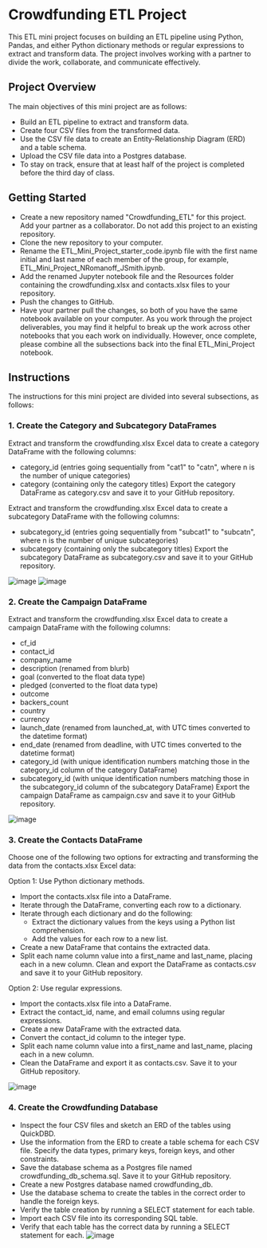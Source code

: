 # Crowdfunding ETL Project
This ETL mini project focuses on building an ETL pipeline using Python, Pandas, and either Python dictionary methods or regular expressions to extract and transform data. The project involves working with a partner to divide the work, collaborate, and communicate effectively.

## Project Overview
The main objectives of this mini project are as follows:

- Build an ETL pipeline to extract and transform data.
- Create four CSV files from the transformed data.
- Use the CSV file data to create an Entity-Relationship Diagram (ERD) and a table schema.
- Upload the CSV file data into a Postgres database.
- To stay on track, ensure that at least half of the project is completed before the third day of class.

## Getting Started
- Create a new repository named "Crowdfunding_ETL" for this project. Add your partner as a collaborator. Do not add this project to an existing repository.
- Clone the new repository to your computer.
- Rename the ETL_Mini_Project_starter_code.ipynb file with the first name initial and last name of each member of the group, for example, ETL_Mini_Project_NRomanoff_JSmith.ipynb.
- Add the renamed Jupyter notebook file and the Resources folder containing the crowdfunding.xlsx and contacts.xlsx files to your repository.
- Push the changes to GitHub.
- Have your partner pull the changes, so both of you have the same notebook available on your computer.
As you work through the project deliverables, you may find it helpful to break up the work across other notebooks that you each work on individually. However, once complete, please combine all the subsections back into the final ETL_Mini_Project notebook.

## Instructions
The instructions for this mini project are divided into several subsections, as follows:

### 1. Create the Category and Subcategory DataFrames
Extract and transform the crowdfunding.xlsx Excel data to create a category DataFrame with the following columns:

- category_id (entries going sequentially from "cat1" to "catn", where n is the number of unique categories)
- category (containing only the category titles)
Export the category DataFrame as category.csv and save it to your GitHub repository.

Extract and transform the crowdfunding.xlsx Excel data to create a subcategory DataFrame with the following columns:

- subcategory_id (entries going sequentially from "subcat1" to "subcatn", where n is the number of unique subcategories)
- subcategory (containing only the subcategory titles)
Export the subcategory DataFrame as subcategory.csv and save it to your GitHub repository.

 ![image](https://github.com/NoorBelhaj/Crowdfunding_ETL/assets/126538596/e0ab49ca-51b6-4cd3-b562-0866ee8060b5) 
 ![image](https://github.com/NoorBelhaj/Crowdfunding_ETL/assets/126538596/bac0a367-a8cf-4fb6-bddd-0675ab9e8c68)

### 2. Create the Campaign DataFrame
Extract and transform the crowdfunding.xlsx Excel data to create a campaign DataFrame with the following columns:

- cf_id
- contact_id
- company_name
- description (renamed from blurb)
- goal (converted to the float data type)
- pledged (converted to the float data type)
- outcome
- backers_count
- country
- currency
- launch_date (renamed from launched_at, with UTC times converted to the datetime format)
- end_date (renamed from deadline, with UTC times converted to the datetime format)
- category_id (with unique identification numbers matching those in the category_id column of the category DataFrame)
- subcategory_id (with unique identification numbers matching those in the subcategory_id column of the subcategory DataFrame)
Export the campaign DataFrame as campaign.csv and save it to your GitHub repository.

![image](https://github.com/NoorBelhaj/Crowdfunding_ETL/assets/126538596/c757cb78-1404-44d0-b80a-f65bd0b672f4)


### 3. Create the Contacts DataFrame
Choose one of the following two options for extracting and transforming the data from the contacts.xlsx Excel data:

Option 1: Use Python dictionary methods.
- Import the contacts.xlsx file into a DataFrame.
- Iterate through the DataFrame, converting each row to a dictionary.
- Iterate through each dictionary and do the following:
  - Extract the dictionary values from the keys using a Python list comprehension.
  - Add the values for each row to a new list.
- Create a new DataFrame that contains the extracted data.
- Split each name column value into a first_name and last_name, placing each in a new column.
Clean and export the DataFrame as contacts.csv and save it to your GitHub repository.

Option 2: Use regular expressions.
- Import the contacts.xlsx file into a DataFrame.
- Extract the contact_id, name, and email columns using regular expressions.
- Create a new DataFrame with the extracted data.
- Convert the contact_id column to the integer type.
- Split each name column value into a first_name and last_name, placing each in a new column.
- Clean the DataFrame and export it as contacts.csv. Save it to your GitHub repository.

 ![image](https://github.com/NoorBelhaj/Crowdfunding_ETL/assets/126538596/7e5df876-5c48-429f-a6ff-859b5d63f9c9)

 
### 4. Create the Crowdfunding Database
- Inspect the four CSV files and sketch an ERD of the tables using QuickDBD.
- Use the information from the ERD to create a table schema for each CSV file. Specify the data types, primary keys, foreign keys, and other constraints.
- Save the database schema as a Postgres file named crowdfunding_db_schema.sql. Save it to your GitHub repository.
- Create a new Postgres database named crowdfunding_db.
- Use the database schema to create the tables in the correct order to handle the foreign keys.
- Verify the table creation by running a SELECT statement for each table.
- Import each CSV file into its corresponding SQL table.
- Verify that each table has the correct data by running a SELECT statement for each.
      ![image](https://github.com/NoorBelhaj/Crowdfunding_ETL/assets/126538596/ed82c200-c0aa-4a5c-a5c0-c5ef0139f441)

